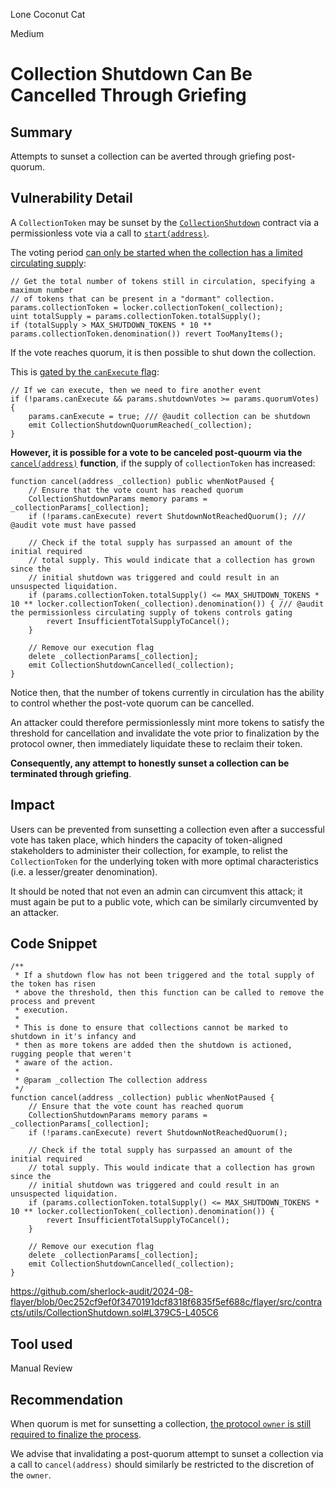 Lone Coconut Cat

Medium

# Collection Shutdown Can Be Cancelled Through Griefing

## Summary

Attempts to sunset a collection can be averted through griefing post-quorum.

## Vulnerability Detail

A `CollectionToken` may be sunset by the [`CollectionShutdown`](https://github.com/sherlock-audit/2024-08-flayer/blob/0ec252cf9ef0f3470191dcf8318f6835f5ef688c/flayer/src/contracts/utils/CollectionShutdown.sol) contract via a permissionless vote via a call to [`start(address)`](https://github.com/sherlock-audit/2024-08-flayer/blob/0ec252cf9ef0f3470191dcf8318f6835f5ef688c/flayer/src/contracts/utils/CollectionShutdown.sol#L135C14-L135C40). 

The voting period [can only be started when the collection has a limited circulating supply](https://github.com/sherlock-audit/2024-08-flayer/blob/0ec252cf9ef0f3470191dcf8318f6835f5ef688c/flayer/src/contracts/utils/CollectionShutdown.sol#L143C9-L147C116):

```solidity
// Get the total number of tokens still in circulation, specifying a maximum number
// of tokens that can be present in a "dormant" collection.
params.collectionToken = locker.collectionToken(_collection);
uint totalSupply = params.collectionToken.totalSupply();
if (totalSupply > MAX_SHUTDOWN_TOKENS * 10 ** params.collectionToken.denomination()) revert TooManyItems();
```

If the vote reaches quorum, it is then possible to shut down the collection.

This is [gated by the `canExecute` flag](https://github.com/sherlock-audit/2024-08-flayer/blob/0ec252cf9ef0f3470191dcf8318f6835f5ef688c/flayer/src/contracts/utils/CollectionShutdown.sol#L234C9-L234C67):

```solidity
// If we can execute, then we need to fire another event
if (!params.canExecute && params.shutdownVotes >= params.quorumVotes) {
    params.canExecute = true; /// @audit collection can be shutdown
    emit CollectionShutdownQuorumReached(_collection);
}
```

**However, it is possible for a vote to be canceled post-quourm via the** [`cancel(address)`](https://github.com/sherlock-audit/2024-08-flayer/blob/0ec252cf9ef0f3470191dcf8318f6835f5ef688c/flayer/src/contracts/utils/CollectionShutdown.sol#L390C14-L390C41) **function**, if the supply of `collectionToken` has increased:

```solidity
function cancel(address _collection) public whenNotPaused {
    // Ensure that the vote count has reached quorum
    CollectionShutdownParams memory params = _collectionParams[_collection];
    if (!params.canExecute) revert ShutdownNotReachedQuorum(); /// @audit vote must have passed

    // Check if the total supply has surpassed an amount of the initial required
    // total supply. This would indicate that a collection has grown since the
    // initial shutdown was triggered and could result in an unsuspected liquidation.
    if (params.collectionToken.totalSupply() <= MAX_SHUTDOWN_TOKENS * 10 ** locker.collectionToken(_collection).denomination()) { /// @audit the permissionless circulating supply of tokens controls gating
        revert InsufficientTotalSupplyToCancel();
    }

    // Remove our execution flag
    delete _collectionParams[_collection];
    emit CollectionShutdownCancelled(_collection);
}
```

Notice then, that the number of tokens currently in circulation has the ability to control whether the post-vote quorum can be cancelled.

An attacker could therefore permissionlessly mint more tokens to satisfy the threshold for cancellation and invalidate the vote prior to finalization by the protocol owner, then immediately liquidate these to reclaim their token.

**Consequently, any attempt to honestly sunset a collection can be terminated through griefing**.

## Impact

Users can be prevented from sunsetting a collection even after a successful vote has taken place, which hinders the capacity of token-aligned stakeholders to administer their collection, for example, to relist the `CollectionToken` for the underlying token with more optimal characteristics (i.e. a lesser/greater denomination).

It should be noted that not even an admin can circumvent this attack; it must again be put to a public vote, which can be similarly circumvented by an attacker.

## Code Snippet

```solidity
/**
 * If a shutdown flow has not been triggered and the total supply of the token has risen
 * above the threshold, then this function can be called to remove the process and prevent
 * execution.
 *
 * This is done to ensure that collections cannot be marked to shutdown in it's infancy and
 * then as more tokens are added then the shutdown is actioned, rugging people that weren't
 * aware of the action.
 *
 * @param _collection The collection address
 */
function cancel(address _collection) public whenNotPaused {
    // Ensure that the vote count has reached quorum
    CollectionShutdownParams memory params = _collectionParams[_collection];
    if (!params.canExecute) revert ShutdownNotReachedQuorum();

    // Check if the total supply has surpassed an amount of the initial required
    // total supply. This would indicate that a collection has grown since the
    // initial shutdown was triggered and could result in an unsuspected liquidation.
    if (params.collectionToken.totalSupply() <= MAX_SHUTDOWN_TOKENS * 10 ** locker.collectionToken(_collection).denomination()) {
        revert InsufficientTotalSupplyToCancel();
    }

    // Remove our execution flag
    delete _collectionParams[_collection];
    emit CollectionShutdownCancelled(_collection);
}
```

https://github.com/sherlock-audit/2024-08-flayer/blob/0ec252cf9ef0f3470191dcf8318f6835f5ef688c/flayer/src/contracts/utils/CollectionShutdown.sol#L379C5-L405C6

## Tool used

Manual Review

## Recommendation

When quorum is met for sunsetting a collection, [the protocol `owner` is still required to finalize the process](https://github.com/sherlock-audit/2024-08-flayer/blob/0ec252cf9ef0f3470191dcf8318f6835f5ef688c/flayer/src/contracts/utils/CollectionShutdown.sol#L231C77-L231C86).

We advise that invalidating a post-quorum attempt to sunset a collection via a call to `cancel(address)` should similarly be restricted to the discretion of the `owner`.
